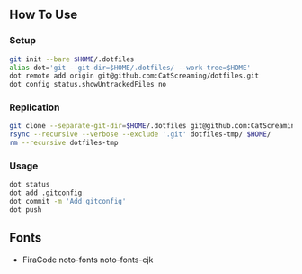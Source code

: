 

## How To Use 
### Setup
```sh
git init --bare $HOME/.dotfiles
alias dot='git --git-dir=$HOME/.dotfiles/ --work-tree=$HOME'
dot remote add origin git@github.com:CatScreaming/dotfiles.git
dot config status.showUntrackedFiles no
```

### Replication
```sh
git clone --separate-git-dir=$HOME/.dotfiles git@github.com:CatScreaming/dotfiles.git dotfiles-tmp
rsync --recursive --verbose --exclude '.git' dotfiles-tmp/ $HOME/
rm --recursive dotfiles-tmp
```

### Usage
```sh
dot status
dot add .gitconfig
dot commit -m 'Add gitconfig'
dot push
```

## Fonts
- FiraCode noto-fonts noto-fonts-cjk
